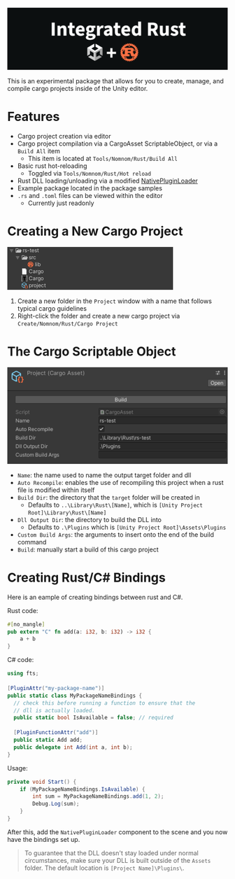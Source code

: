 ![Banner](~Readme/banner_2.png)

This is an experimental package that allows for you to create, manage, and compile cargo projects inside of the Unity editor.

# Features

- Cargo project creation via editor
- Cargo project compilation via a CargoAsset ScriptableObject, or via a `Build All` item
  - This item is located at `Tools/Nomnom/Rust/Build All`
- Basic rust hot-reloading
  - Toggled via `Tools/Nomnom/Rust/Hot reload`
- Rust DLL loading/unloading via a modified [NativePluginLoader](https://github.com/forrestthewoods/fts_unity_native_plugin_reloader)
- Example package located in the package samples
- `.rs` and `.toml` files can be viewed within the editor
  - Currently just readonly

# Creating a New Cargo Project

![Cargo project example](~Readme/project.png)

1. Create a new folder in the `Project` window with a name that follows typical cargo guidelines
2. Right-click the folder and create a new cargo project via `Create/Nomnom/Rust/Cargo Project`

# The Cargo Scriptable Object

![Cargo SO example](~Readme/cargo_so.png)

- `Name`: the name used to name the output target folder and dll
- `Auto Recompile`: enables the use of recompiling this project when a rust file is modified within itself
- `Build Dir`: the directory that the `target` folder will be created in
  - Defaults to `..\Library\Rust\[Name]`, which is `[Unity Project Root]\Library\Rust\[Name]`
- `Dll Output Dir`: the directory to build the DLL into
  - Defaults to `.\Plugins` which is `[Unity Project Root]\Assets\Plugins`
- `Custom Build Args`: the arguments to insert onto the end of the build command
- `Build`: manually start a build of this cargo project

# Creating Rust/C# Bindings
Here is an eample of creating bindings between rust and C#.

Rust code:
```rust
#[no_mangle]
pub extern "C" fn add(a: i32, b: i32) -> i32 {
    a + b
}
```

C# code:
```csharp
using fts;

[PluginAttr("my-package-name")]
public static class MyPackageNameBindings {
  // check this before running a function to ensure that the
  // dll is actually loaded.
  public static bool IsAvailable = false; // required
  
  [PluginFunctionAttr("add")]
  public static Add add;
  public delegate int Add(int a, int b);
}
```

Usage:
```csharp
private void Start() {
    if (MyPackageNameBindings.IsAvailable) {
        int sum = MyPackageNameBindings.add(1, 2);
        Debug.Log(sum);
    }
}
```

After this, add the `NativePluginLoader` component to the scene and you now have the bindings set up.

> To guarantee that the DLL doesn't stay loaded under normal circumstances, make sure your DLL is built outside of the `Assets` folder. The default location is `[Project Name]\Plugins\`.